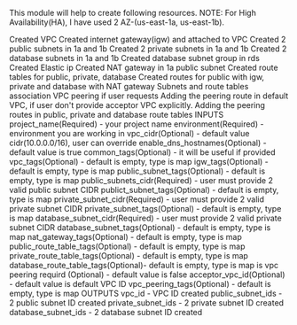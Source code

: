 This module will help to create following resources. NOTE: For High Availability(HA), I have used 2 AZ-(us-east-1a, us-east-1b).

Created VPC
Created internet gateway(igw) and attached to VPC
Created 2 public subnets in 1a and 1b
Created 2 private subnets in 1a and 1b
Created 2 database subnets in 1a and 1b
Created database subnet group in rds
Created Elastic ip
Created NAT gateway in 1a public subnet
Created route tables for public, private, database
Created routes for public with igw, private and database with NAT gateway
Subnets and route tables association
VPC peering if user requests
Adding the peering route in default VPC, if user don't provide acceptor VPC explicitly.
Adding the peering routes in public, private and database route tables
INPUTS
project_name(Required) - your project name
environment(Required) - environment you are working in
vpc_cidr(Optional) - default value cidr(10.0.0.0/16), user can override
enable_dns_hostnames(Optional) - default value is true
common_tags(Optional) - it will be useful if provided
vpc_tags(Optional) - default is empty, type is map
igw_tags(Optional) - default is empty, type is map
public_subnet_tags(Optional) - default is empty, type is map
public_subnets_cidr(Required) - user must provide 2 valid public subnet CIDR
publict_subnet_tags(Optional) - default is empty, type is map
private_subnet_cidr(Required) - user must provide 2 valid private subnet CIDR
private_subnet_tags(Optional) - default is empty, type is map
database_subnet_cidr(Required) - user must provide 2 valid private subnet CIDR
database_subnet_tags(Optional) - default is empty, type is map
nat_gateway_tags(Optional) - default is empty, type is map
public_route_table_tags(Optional) - default is empty, type is map
private_route_table_tags(Optional) - default is empty, type is map
database_route_table_tags(Optional)- default is empty, type is map
is vpc peering requird (Optional) - default value is false
acceptor_vpc_id(Optional) - default value is default VPC ID
vpc_peering_tags(Optional) - default is empty, type is map
OUTPUTS
vpc_id - VPC ID created
public_subnet_ids - 2 public subnet ID created
private_subnet_ids - 2 private subnet ID created
database_subnet_ids - 2 database subnet ID created
